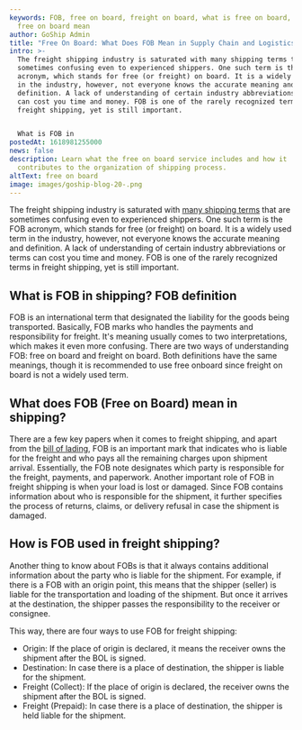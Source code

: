 ```yaml
---
keywords: FOB, free on board, freight on board, what is free on board, what does
  free on board mean
author: GoShip Admin
title: "Free On Board: What Does FOB Mean in Supply Chain and Logistics?"
intro: >-
  The freight shipping industry is saturated with many shipping terms that are
  sometimes confusing even to experienced shippers. One such term is the FOB
  acronym, which stands for free (or freight) on board. It is a widely used term
  in the industry, however, not everyone knows the accurate meaning and
  definition. A lack of understanding of certain industry abbreviations or terms
  can cost you time and money. FOB is one of the rarely recognized terms in
  freight shipping, yet is still important. 


  What is FOB in
postedAt: 1618981255000
news: false
description: Learn what the free on board service includes and how it
  contributes to the organization of shipping process.
altText: free on board
image: images/goship-blog-20-.png
---
```

The freight shipping industry is saturated with [many shipping terms](https://www.goship.com/blog/5-key-freight-shipping-terms-you-should-know/) that are sometimes confusing even to experienced shippers. One such term is the FOB acronym, which stands for free (or freight) on board. It is a widely used term in the industry, however, not everyone knows the accurate meaning and definition. A lack of understanding of certain industry abbreviations or terms can cost you time and money. FOB is one of the rarely recognized terms in freight shipping, yet is still important.

## What is FOB in shipping? FOB definition

FOB is an international term that designated the liability for the goods being transported. Basically, FOB marks who handles the payments and responsibility for freight. It's meaning usually comes to two interpretations, which makes it even more confusing. There are two ways of understanding FOB: free on board and freight on board. Both definitions have the same meanings, though it is recommended to use free onboard since freight on board is not a widely used term.

## What does FOB (Free on Board) mean in shipping?

There are a few key papers when it comes to freight shipping, and apart from the [bill of lading](https://www.goship.com/blog/what-is-the-bill-of-lading-bol/), FOB is an important mark that indicates who is liable for the freight and who pays all the remaining charges upon shipment arrival. Essentially, the FOB note designates which party is responsible for the freight, payments, and paperwork. Another important role of FOB in freight shipping is when your load is lost or damaged. Since FOB contains information about who is responsible for the shipment, it further specifies the process of returns, claims, or delivery refusal in case the shipment is damaged.

## How is FOB used in freight shipping?

Another thing to know about FOBs is that it always contains additional information about the party who is liable for the shipment. For example, if there is a FOB with an origin point, this means that the shipper (seller) is liable for the transportation and loading of the shipment. But once it arrives at the destination, the shipper passes the responsibility to the receiver or consignee. 

This way, there are four ways to use FOB for freight shipping:

* Origin: If the place of origin is declared, it means the receiver owns the shipment after the BOL is signed.
* Destination: In case there is a place of destination, the shipper is liable for the shipment.
* Freight (Collect): If the place of origin is declared, the receiver owns the shipment after the BOL is signed.
* Freight (Prepaid): In case there is a place of destination, the shipper is held liable for the shipment.